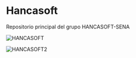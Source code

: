 # Hancasoft
Repositorio principal del grupo HANCASOFT-SENA


![HANCASOFT](https://user-images.githubusercontent.com/58921913/145910597-fd03adca-5834-4f4b-a279-498c43bc68bc.JPG)


![HANCASOFT2](https://user-images.githubusercontent.com/58921913/145910645-3c3fd6e5-39dc-4d52-a864-b267e4d8f636.JPG)
